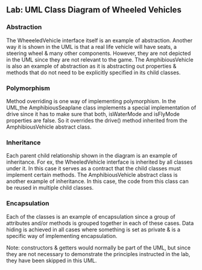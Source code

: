 ## Lab: UML Class Diagram of Wheeled Vehicles

### Abstraction

The WheeeledVehicle interface itself is an example of abstraction. Another way it is shown in the UML is that a real life vehicle will have seats, a steering wheel & many other components. However, they are not depicted in the UML since they are not relevant to the game. The AmphibiousVehicle is also an example of abstraction as it is abstracting out properties & methods that do not need to be explicitly specified in its child classes.

### Polymorphism

Method overriding is one way of implementing polymorphism. In the UML,the AmphibiousSeaplane class implements a special implementation of drive since it has to make sure that both, isWaterMode and isFlyMode properties are false. So it overrides the drive() method inherited from the AmphibiousVehicle abstract class.

### Inheritance

Each parent child relationship shown in the diagram is an example of inheritance. For ex, the WheeledVehicle interface is inherited by all classes under it. In this case it serves as a contract that the child classes must implement certain methods. The AmphibiousVehicle abstract class is another example of inheritance. In this case, the code from this class can be reused in multiple child classes.

### Encapsulation

Each of the classes is an example of encapsulation since a group of attributes and/or methods is grouped together in each of these cases. Data hiding is achieved in all cases where something is set as private & is a specific way of implementing encapsulation.

Note: constructors & getters would normally be part of the UML, but since they are not necessary to demonstrate the principles instructed in the lab, they have been skipped in this UML.
